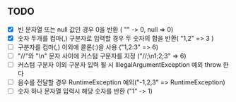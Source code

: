 ## TODO
- [x] 빈 문자열 또는 null 값인 경우 0을 반환 ( "" -> 0, null => 0)
- [x] 숫자 두개를 컵마(,) 구분자로 입력할 경우 두 숫자의 합을 반환( "1,2" => 3 )
- [ ] 구분자를 컴마(,) 이외에 콜론(:)을 사용 ("1,2:3" => 6)
- [ ] "//"와 "\n" 문자 사이에 커스텀 구분자를 지정 ("//;\n1;2;3" => 6)
- [ ] 커스텀 구분자 이외 구분자 입력 될 시 IllegalArgumentException 예외 throw 한다
- [ ] 음수를 전달할 경우 RuntimeException 예외("-1,2,3" => RuntimeException)
- [ ] 숫자 하나 문자열 입력시 해당 숫자를 반환 ("1" -> 1)   
